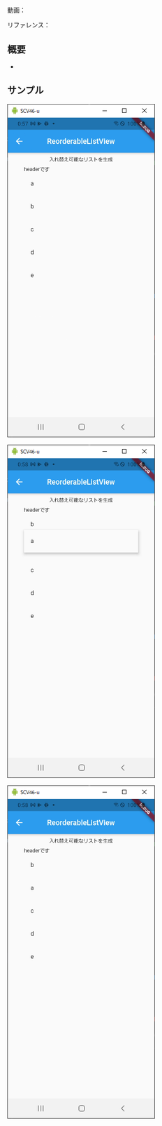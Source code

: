 #

動画：

リファレンス：

## 概要

-

## サンプル

![image-20210915005749112](img/%2342_ReorderableListView/image-20210915005749112.png)

![image-20210915005806239](img/%2342_ReorderableListView/image-20210915005806239.png)

![image-20210915005810511](img/%2342_ReorderableListView/image-20210915005810511.png)
